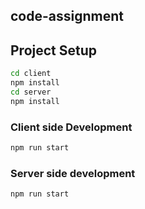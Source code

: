 ## code-assignment

## Project Setup

```sh
cd client
npm install
cd server
npm install
```

### Client side Development

```sh
npm run start
```

### Server side development

```sh
npm run start
```
